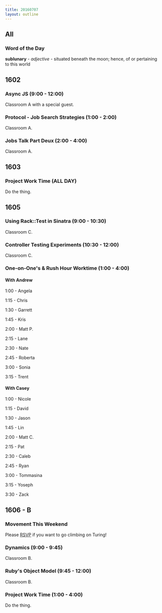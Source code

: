 ```yaml
---
title: 20160707
layout: outline
---
```


## All

### Word of the Day

**sublunary** - _adjective_ - situated beneath the moon; hence, of or
pertaining to this world


## 1602

### Async JS  (9:00 - 12:00)

Classroom A with a special guest.

### Protocol - Job Search Strategies (1:00 - 2:00)

Classroom A.

### Jobs Talk Part Deux (2:00 - 4:00)

Classroom A.


## 1603

### Project Work Time (ALL DAY)

Do the thing.


## 1605

### Using Rack::Test in Sinatra (9:00 - 10:30)

Classroom C.

### Controller Testing Experiments (10:30 - 12:00)

Classroom C.

### One-on-One's & Rush Hour Worktime (1:00 - 4:00)

#### With Andrew

1:00 - Angela

1:15 - Chris

1:30 - Garrett

1:45 - Kris

2:00 - Matt P.

2:15 - Lane

2:30 - Nate

2:45 - Roberta

3:00 - Sonia

3:15 - Trent

#### With Casey

1:00 - Nicole

1:15 - David

1:30 - Jason

1:45 - Lin

2:00 - Matt C.

2:15 - Pat

2:30 - Caleb

2:45 - Ryan

3:00 - Tommasina

3:15 - Yoseph

3:30 - Zack


## 1606 - B

### Movement This Weekend

Please [RSVP](http://goo.gl/forms/jzyU27LgUA1EXxkq2) if you want to go
climbing on Turing!

### Dynamics (9:00 - 9:45)

Classroom B.

### Ruby's Object Model (9:45 - 12:00)

Classroom B.

### Project Work Time (1:00 - 4:00)

Do the thing.
